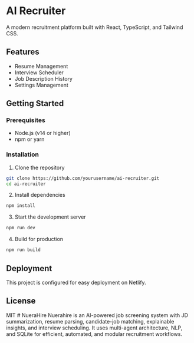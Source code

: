 # AI Recruiter

A modern recruitment platform built with React, TypeScript, and Tailwind CSS.

## Features

- Resume Management
- Interview Scheduler
- Job Description History
- Settings Management

## Getting Started

### Prerequisites

- Node.js (v14 or higher)
- npm or yarn

### Installation

1. Clone the repository
```bash
git clone https://github.com/yourusername/ai-recruiter.git
cd ai-recruiter
```

2. Install dependencies
```bash
npm install
```

3. Start the development server
```bash
npm run dev
```

4. Build for production
```bash
npm run build
```

## Deployment

This project is configured for easy deployment on Netlify.

## License

MIT # NueraHire
Nuerahire is an AI-powered job screening system with JD summarization, resume parsing, candidate-job matching, explainable insights, and interview scheduling. It uses multi-agent architecture, NLP, and SQLite for efficient, automated, and modular recruitment workflows.
